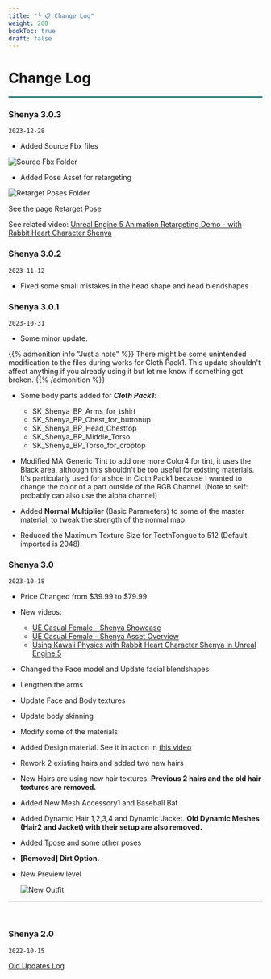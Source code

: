 ```yaml
---
title: "└ 📋 Change Log"
weight: 200
bookToc: true
draft: false
---
```


Change Log
===========

<hr style="border: 1px solid #44c0c9;">

### Shenya 3.0.3

`2023-12-28`

* Added Source Fbx files

![Source Fbx Folder](../img/changelog/2023-12-28/source-fbx-folder.jpg)

* Added Pose Asset for retargeting

![Retarget Poses Folder](../img/changelog/2023-12-28/retarget-poses-folder.jpg)

See the page [Retarget Pose](../general/retarget-pose.md#for-rabbit-heart-characters)

See related video: [Unreal Engine 5 Animation Retargeting Demo - with Rabbit Heart Character Shenya](https://youtu.be/3EMOAtsn8aI)

### Shenya 3.0.2

`2023-11-12`

* Fixed some small mistakes in the head shape and head blendshapes

### Shenya 3.0.1

`2023-10-31`

* Some minor update.

{{% admonition info "Just a note" %}}
There might be some unintended modification to the files during works for Cloth Pack1. This update shouldn't affect anything if you already using it but let me know if something got broken.
{{% /admonition %}}

* Some body parts added for ***Cloth Pack1***:
  * SK_Shenya_BP_Arms_for_tshirt
  * SK_Shenya_BP_Chest_for_buttonup
  * SK_Shenya_BP_Head_Chesttop
  * SK_Shenya_BP_Middle_Torso
  * SK_Shenya_BP_Torso_for_croptop

* Modified MA_Generic_Tint to add one more Color4 for tint, it uses the Black area, although this shouldn't be too useful for existing materials. It's particularly used for a shoe in Cloth Pack1 because I wanted to change the color of a part outside of the RGB Channel. (Note to self: probably can also use the alpha channel)

* Added **Normal Multiplier** (Basic Parameters) to some of the master material, to tweak the strength of the normal map.

* Reduced the Maximum Texture Size for TeethTongue to 512 (Default imported is 2048).


### Shenya 3.0

`2023-10-18`

* Price Changed from $39.99 to $79.99
* New videos:
  * [UE Casual Female - Shenya Showcase](https://youtu.be/OfM1V1eI1jI)
  * [UE Casual Female - Shenya Asset Overview](https://youtu.be/nUcbepp6P_k)
  * [Using Kawaii Physics with Rabbit Heart Character Shenya in Unreal Engine 5](https://youtu.be/HkaO96Ox8yg)
* Changed the Face model and Update facial blendshapes
* Lengthen the arms
* Update Face and Body textures
* Update body skinning
* Modify some of the materials
* Added Design material. See it in action in [this video](https://www.youtube.com/watch?v=nUcbepp6P_k&t=318s)
* Rework 2 existing hairs and added two new hairs
* New Hairs are using new hair textures. **Previous 2 hairs and the old hair textures are removed.**
* Added New Mesh Accessory1 and Baseball Bat
* Added Dynamic Hair 1,2,3,4 and Dynamic Jacket. **Old Dynamic Meshes (Hair2 and Jacket) with their setup are also removed.**
* Added Tpose and some other poses
* **[Removed] Dirt Option.**
* New Preview level

  ![New Outfit](../img/changelog/2023-10-17/new-preview-level.jpg)

---

<br/>

### Shenya 2.0

`2022-10-15`

[Old Updates Log](https://unreal-shenya.readthedocs.io/en/latest/updates-log.html)
